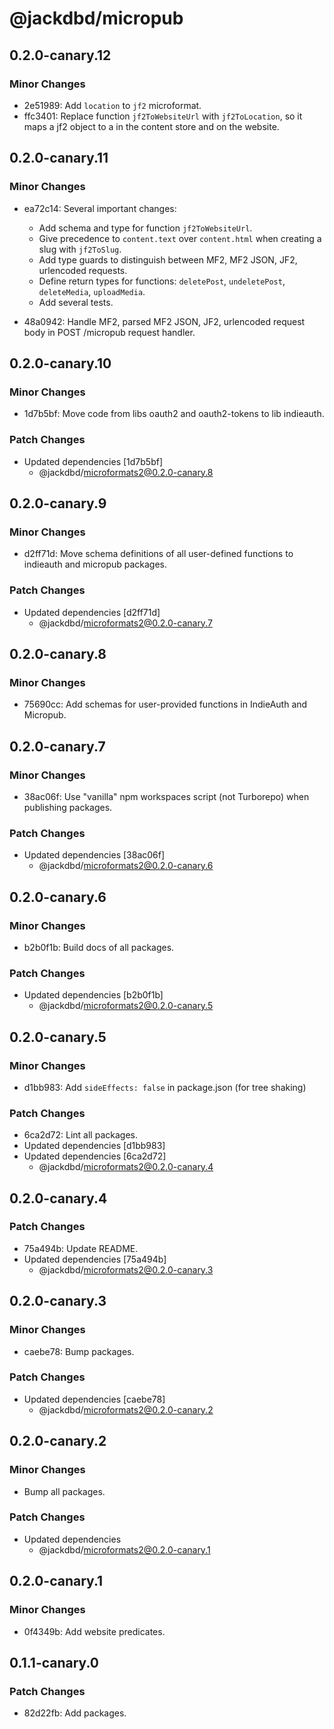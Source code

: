 # @jackdbd/micropub

## 0.2.0-canary.12

### Minor Changes

- 2e51989: Add `location` to `jf2` microformat.
- ffc3401: Replace function `jf2ToWebsiteUrl` with `jf2ToLocation`, so it maps a jf2 object to a in the content store and on the website.

## 0.2.0-canary.11

### Minor Changes

- ea72c14: Several important changes:

  - Add schema and type for function `jf2ToWebsiteUrl`.
  - Give precedence to `content.text` over `content.html` when creating a slug with `jf2ToSlug`.
  - Add type guards to distinguish between MF2, MF2 JSON, JF2, urlencoded requests.
  - Define return types for functions: `deletePost`, `undeletePost`, `deleteMedia`, `uploadMedia`.
  - Add several tests.

- 48a0942: Handle MF2, parsed MF2 JSON, JF2, urlencoded request body in POST /micropub request handler.

## 0.2.0-canary.10

### Minor Changes

- 1d7b5bf: Move code from libs oauth2 and oauth2-tokens to lib indieauth.

### Patch Changes

- Updated dependencies [1d7b5bf]
  - @jackdbd/microformats2@0.2.0-canary.8

## 0.2.0-canary.9

### Minor Changes

- d2ff71d: Move schema definitions of all user-defined functions to indieauth and micropub packages.

### Patch Changes

- Updated dependencies [d2ff71d]
  - @jackdbd/microformats2@0.2.0-canary.7

## 0.2.0-canary.8

### Minor Changes

- 75690cc: Add schemas for user-provided functions in IndieAuth and Micropub.

## 0.2.0-canary.7

### Minor Changes

- 38ac06f: Use "vanilla" npm workspaces script (not Turborepo) when publishing packages.

### Patch Changes

- Updated dependencies [38ac06f]
  - @jackdbd/microformats2@0.2.0-canary.6

## 0.2.0-canary.6

### Minor Changes

- b2b0f1b: Build docs of all packages.

### Patch Changes

- Updated dependencies [b2b0f1b]
  - @jackdbd/microformats2@0.2.0-canary.5

## 0.2.0-canary.5

### Minor Changes

- d1bb983: Add `sideEffects: false` in package.json (for tree shaking)

### Patch Changes

- 6ca2d72: Lint all packages.
- Updated dependencies [d1bb983]
- Updated dependencies [6ca2d72]
  - @jackdbd/microformats2@0.2.0-canary.4

## 0.2.0-canary.4

### Patch Changes

- 75a494b: Update README.
- Updated dependencies [75a494b]
  - @jackdbd/microformats2@0.2.0-canary.3

## 0.2.0-canary.3

### Minor Changes

- caebe78: Bump packages.

### Patch Changes

- Updated dependencies [caebe78]
  - @jackdbd/microformats2@0.2.0-canary.2

## 0.2.0-canary.2

### Minor Changes

- Bump all packages.

### Patch Changes

- Updated dependencies
  - @jackdbd/microformats2@0.2.0-canary.1

## 0.2.0-canary.1

### Minor Changes

- 0f4349b: Add website predicates.

## 0.1.1-canary.0

### Patch Changes

- 82d22fb: Add packages.
